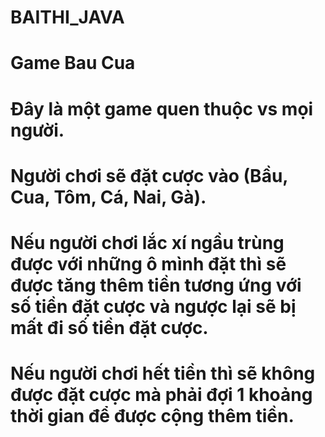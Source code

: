 # BAITHI_JAVA
# Game Bau Cua
# Đây là một game quen thuộc vs mọi người.
# Người chơi sẽ đặt cược vào (Bầu, Cua, Tôm, Cá, Nai, Gà).
# Nếu người chơi lắc xí ngầu trùng được với những ô mình đặt thì sẽ được tăng thêm tiền tương ứng với số tiền đặt cược và ngược lại sẽ bị mất đi số tiền đặt cược.
# Nếu người chơi hết tiền thì sẽ không được đặt cược mà phải đợi 1 khoảng thời gian để được cộng thêm tiền.
